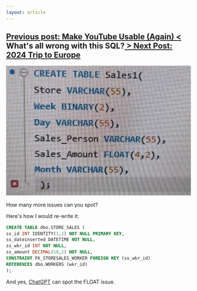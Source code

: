 ```yaml
---
layout: article
---
```


<h2><a class="prev" href="/articles/useyt"><span class="hide">Previous post: Make YouTube Usable
          (Again)</span>
        < </a>What's all wrong with this SQL?<a class="next" href="/articles/24tte"> > <span class="hide">Next Post: 2024
              Trip to Europe</span> </a></h2>

![SQL](/img/wwwsql.png)

How many more issues can you spot?

Here's how I would re-write it:

```sql
CREATE TABLE dbo.STORE_SALES (
ss_id INT IDENTITY(1,1) NOT NULL PRIMARY KEY,
ss_dateinserted DATETIME NOT NULL,
ss_wkr_id INT NOT NULL,
ss_amount DECIMAL(10,2) NOT NULL,
CONSTRAINT FK_STORESALES_WORKER FOREIGN KEY (ss_wkr_id)
REFERENCES dbo.WORKERS (wkr_id)
);
```

And yes, [ChatGPT](https://postimg.cc/Jth9sycN) can spot the FLOAT issue.
